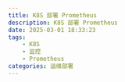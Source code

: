 ```yaml
---
title: K8S 部署 Prometheus
description: K8S 部署 Prometheus
date: 2025-03-01 18:33:23
tags:
    - K8S
    - 监控
    - Prometheus
categories: 运维部署
---
```

